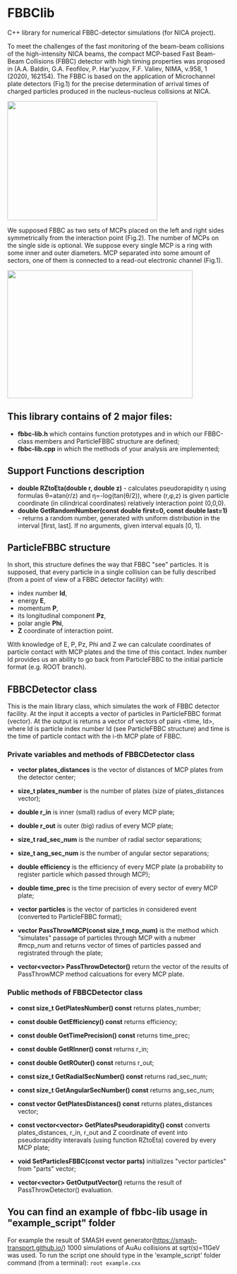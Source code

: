 # FBBClib
C++ library for numerical FBBC-detector simulations (for NICA project). 

To meet the challenges of the fast monitoring of the beam-beam collisions of the
high-intensity NICA beams, the compact MCP-based Fast Beam-Beam Collisions (FBBC) 
detector with high timing properties was proposed in
(A.A. Baldin, G.A. Feofilov, P. Har'yuzov, F.F. Valiev, NIMA, v.958, 1 (2020), 162154).
The FBBC is based on the application of Microchannel plate detectors (Fig.1) for the
precise determination of arrival times of charged particles produced in the nucleus-nucleus collisions at NICA.

<img src="https://github.com/vsandul/fbbc-lib/blob/master/pictures/mcp_plate.png" width="340" height="270" />

We supposed FBBC as two sets of MCPs placed on the left and right sides symmetrically
from the interaction point (Fig.2). The number of MCPs on the single side is optional.
We suppose every single MCP is a ring with some inner and outer diameters.
MCP separated into some amount of sectors, one of them
is connected to a read-out electronic channel (Fig.1).

<img src="https://github.com/vsandul/fbbc-lib/blob/master/pictures/fbbc.png" width="420" height="290" />

## This library contains of 2 major files:
- **fbbc-lib.h** which contains function prototypes and in which our
FBBC-class members and ParticleFBBC structure are defined;
- **fbbc-lib.cpp** in which the methods of your analysis are implemented;

## Support Functions description

- **double RZtoEta(double r, double z)** - 
calculates pseudorapidity η using formulas θ=atan(r/z) and η=-log(tan(θ/2)),
where (r,φ,z) is given particle 
coordinate (in cilindrical coordinates) relatively interaction point (0,0,0).
- **double GetRandomNumber(const double first=0, const double last=1)** - 
returns a random number, generated with uniform distribution in the interval [first, last].
If no arguments, given interval equals [0, 1].

## ParticleFBBC structure
In short, this structure defines the way that FBBC "see" particles.
It is supposed, that every particle in a single collision can be fully described (from a point of
view of a FBBC detector facility) with:
- index number **Id**,
- energy **E**,
- momentum **P**,
- its longitudinal component **Pz**,
- polar angle **Phi**,
- **Z** coordinate of interaction point.

With knowledge of E, P, Pz, Phi and Z we can calculate coordinates of particle contact with MCP plates
and the time of this contact. Index number Id provides us an ability to go back from ParticleFBBC to the initial
particle format (e.g. ROOT branch).

## FBBCDetector class
This is the main library class, which simulates the work of FBBC detector facility. At the input it accepts 
a vector of particles in ParticleFBBC format (vector<ParticleFBBC>). At the output is returns a vector of vectors
of pairs <time, Id>, where Id is particle index number Id (see ParticleFBBC structure) and time is the time of particle
contact with the i-th MCP plate of FBBC.

### Private variables and methods of FBBCDetector class
- **vector<double> plates_distances** is the vector of distances of MCP plates from the detector center;
- **size_t plates_number** is the number of plates (size of plates_distances vector);
- **double r_in** is inner (small) radius of every MCP plate;
- **double r_out** is outer (big) radius of every MCP plate;
- **size_t rad_sec_num** is the number of radial sector separations;
- **size_t ang_sec_num** is the number of angular sector separations;
- **double efficiency** is the efficiency of every MCP plate (a probability
to register particle which passed through MCP);
- **double time_prec** is the time precision of every sector of every MCP plate;
- **vector<ParticleFBBC> particles** is the vector of particles in considered event 
(converted to ParticleFBBC format);

- **vector<PartTime> PassThrowMCP(const size_t mcp_num)** is the method which "simulates" passage of particles through 
MCP with a nubmer #mcp_num and returns vector of times of particles passed and registrated through the plate;
- **vector<vector<PartTime>> PassThrowDetector()** return the vector of the results of PassThrowMCP method 
calcuations for every MCP plate.

### Public methods of FBBCDetector class
- **const size_t GetPlatesNumber() const** returns plates_number;
- **const double GetEfficiency() const** returns efficiency;
- **const double GetTimePrecision() const** returns time_prec;
- **const double GetRInner() const** returns r_in;
- **const double GetROuter() const** returns r_out;
- **const size_t GetRadialSecNumber() const** returns rad_sec_num;
- **const size_t GetAngularSecNumber() const** returns ang_sec_num;
- **const vector<double> GetPlatesDistances() const** returns plates_distances vector;
- **const vector<vector<double>> GetPlatesPseudorapidity() const** converts plates_distances, r_in, 
r_out and Z coordinate of event into pseudorapidity interavals (using function RZtoEta) covered by 
every MCP plate;

- **void SetParticlesFBBC(const vector<ParticleFBBC> parts)** initializes "vector<ParticleFBBC> particles" from "parts" vector;
- **vector<vector<PartTime>> GetOutputVector()** returns the result of PassThrowDetector() evaluation.


## You can find an example of **fbbc-lib** usage in "example_script" folder
For example the result of SMASH event generator(https://smash-transport.github.io/) 1000 simulations of AuAu collisions at sqrt(s)=11GeV was used.
To run the script one should type in the 'example_script' folder command (from a terminal): `root example.cxx`
